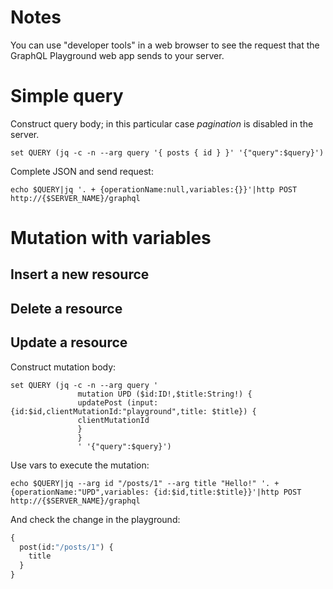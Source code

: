 # Notes
You can use "developer tools" in a web browser to see the request that the GraphQL Playground web app sends to your server.
# Simple query
Construct query body; in this particular case _pagination_ is disabled in the server.
```shell
set QUERY (jq -c -n --arg query '{ posts { id } }' '{"query":$query}')
```
Complete JSON and send request:
```shell
echo $QUERY|jq '. + {operationName:null,variables:{}}'|http POST http://{$SERVER_NAME}/graphql
```
# Mutation with variables
## Insert a new resource
## Delete a resource
## Update a resource
Construct mutation body:
```shell
set QUERY (jq -c -n --arg query '
               mutation UPD ($id:ID!,$title:String!) {
               updatePost (input:{id:$id,clientMutationId:"playground",title: $title}) {
               clientMutationId
               }
               }
               ' '{"query":$query}')
```

Use vars to execute the mutation:
```shell
echo $QUERY|jq --arg id "/posts/1" --arg title "Hello!" '. + {operationName:"UPD",variables: {id:$id,title:$title}}'|http POST http://{$SERVER_NAME}/graphql
```

And check the change in the playground:
```graphql
{
  post(id:"/posts/1") {
    title
  }
}
```
